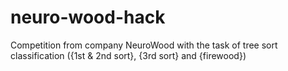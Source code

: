 # neuro-wood-hack
Competition from company NeuroWood with the task of tree sort classification ({1st &amp; 2nd sort}, {3rd sort} and {firewood})
